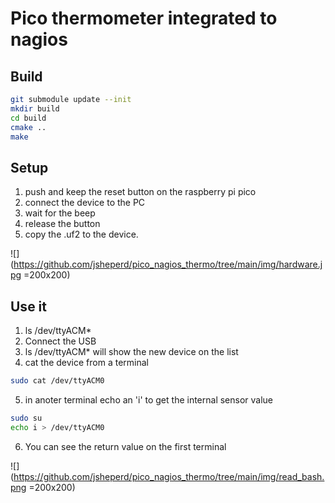 # Pico thermometer integrated to nagios 


## Build

```bash
git submodule update --init
mkdir build
cd build
cmake ..
make
```

## Setup

 1. push and keep the reset button on the raspberry pi pico
 2. connect the device to the PC
 3. wait for the beep
 4. release the button
 5. copy the .uf2 to the device.

 ![](https://github.com/jsheperd/pico_nagios_thermo/tree/main/img/hardware.jpg =200x200)

## Use it

 1. ls /dev/ttyACM*
 2. Connect the USB
 3. ls /dev/ttyACM* will show the new device on the list
 4. cat the device from a terminal 
 ```bash
 sudo cat /dev/ttyACM0
 ```
 5. in anoter terminal echo an 'i' to get the internal sensor value
 ```bash
 sudo su
 echo i > /dev/ttyACM0
 ```
 6. You can see the return value on the first terminal

 ![](https://github.com/jsheperd/pico_nagios_thermo/tree/main/img/read_bash.png =200x200)
